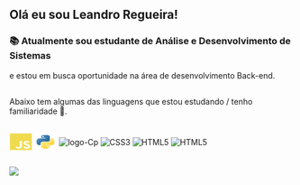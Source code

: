## Olá eu sou Leandro Regueira!

### :books: Atualmente sou estudante de Análise e Desenvolvimento de Sistemas
e estou em busca oportunidade na área de desenvolvimento Back-end.
##
Abaixo tem algumas das linguagens que estou estudando / tenho familiaridade :arrow_down_small:. 

 <div style="display: inline_block"><br>
  <img align="center" alt="Js" height="30" width="40" src="https://raw.githubusercontent.com/devicons/devicon/master/icons/javascript/javascript-plain.svg">
  <img align="center" alt="Rafa-Python" height="30" width="40" src="https://raw.githubusercontent.com/devicons/devicon/master/icons/python/python-original.svg">
  <img align="center" alt="logo-Cp" height="30" width="60" src="https://img.shields.io/badge/C-00599C?style=for-the-badge&logo=c&logoColor=white">
  <img align="center" alt="CSS3" height="30" width="70" src="https://img.shields.io/badge/CSS3-1572B6?style=for-the-badge&logo=css3&logoColor=white">
  <img align="center" alt="HTML5" height="30" width="70" src="https://img.shields.io/badge/HTML5-E34F26?style=for-the-badge&logo=html5&logoColor=white">
  <img align="center" alt="HTML5" height="30" width="60" src="https://img.shields.io/badge/Java-ED8B00?style=for-the-badge&logo=java&logoColor=white">
</div>

 ##
 
<div> 
  
  <a href="https://www.linkedin.com/in/leandro-regueira-774127181" target="_blank"><img src="https://img.shields.io/badge/-LinkedIn-%230077B5?style=for-the-badge&logo=linkedin&logoColor=white" target="_blank"></a> 
  
</div>
